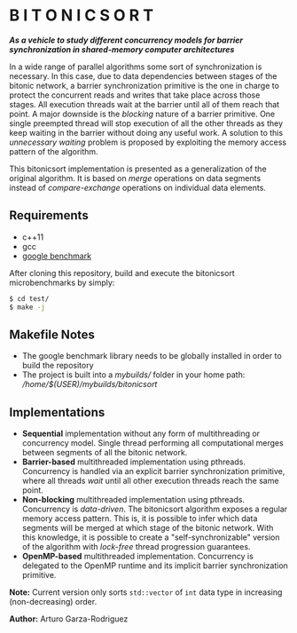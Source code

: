 # B I T O N I C S O R T

___As a vehicle to study different concurrency models for barrier synchronization in shared-memory computer architectures___

In a wide range of parallel algorithms some sort of synchronization is necessary. In this case, due to data dependencies between stages of the bitonic network, a barrier synchronization primitive is the one in charge to protect the concurrent reads and writes that take place across those stages. All execution threads wait at the barrier until all of them reach that point. A major downside is the _blocking_ nature of a barrier primitive. One single preempted thread will stop execution of all the other threads as they keep waiting in the barrier without doing any useful work. A solution to this _unnecessary waiting_ problem is proposed by exploiting the memory access pattern of the algorithm.

This bitonicsort implementation is presented as a generalization of the original algorithm. It is based on _merge_ operations on data segments instead of _compare-exchange_ operations on individual data elements.

## Requirements
- c++11
- gcc
- [google benchmark](https://github.com/google/benchmark)

After cloning this repository, build and execute the bitonicsort microbenchmarks by simply:

```bash
$ cd test/
$ make -j
```

## Makefile Notes
- The google benchmark library needs to be globally installed in order to build the repository
- The project is built into a _mybuilds/_ folder in your home path: _/home/$(USER)/mybuilds/bitonicsort_

## Implementations
- __Sequential__ implementation without any form of multithreading or concurrency model. Single thread performing all computational merges between segments of all the bitonic network.
- __Barrier-based__ multithreaded implementation using pthreads. Concurrency is handled via an explicit barrier synchronization primitive, where all threads _wait_ until all other execution threads reach the same point.
- __Non-blocking__ multithreaded implementation using pthreads. Concurrency is _data-driven_. The bitonicsort algorithm exposes a regular memory access pattern. This is, it is possible to infer which data segments will be merged at which stage of the bitonic network. With this knowledge, it is possible to create a "self-synchronizable" version of the algorithm with _lock-free_ thread progression guarantees.
- __OpenMP-based__ multithreaded implementation. Concurrency is delegated to the OpenMP runtime and its implicit barrier synchronization primitive.

__Note:__ Current version only sorts `std::vector` of `int` data type in increasing (non-decreasing) order.

__Author:__ Arturo Garza-Rodriguez
